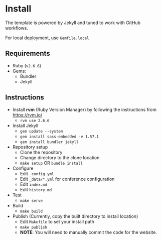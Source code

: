 # Install

The template is powered by Jekyll and tuned to work with GitHub workflows.

For local deployment, use `Gemfile.local`

## Requirements

* Ruby (`v2.6.6`)
* Gems:
  - Bundler
  - Jekyll

## Instructions

* Install **rvm** (Ruby Version Manager) by following the instructions from https://rvm.io/
  - `rvm use 2.6.6`
* Install Jekyll
  - `gem update --system`
  - `gem install sass-embedded -v 1.57.1`
  - `gem install bundler jekyll`
* Repository setup
  - Clone the repository
  - Change directory to the clone location
  - `make setup` OR `bundle install`
* Configure
  - Edit `_config.yml`
  - Edit `_data/*.yml` for conference configuration
  - Edit `index.md`
  - Edit `history.md`
* Test
  - `make serve`
* Build
  - `make build`
* Publish (Currently, copy the built directory to install location)
  - Edit `Makefile` to set your install path
  - `make publish`
  - **NOTE**: You will need to manually commit the code for the website.
